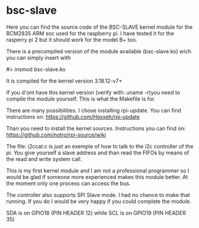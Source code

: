 # bsc-slave

Here you can find the source code of the BSC-SLAVE kernel module for 
the BCM2835 ARM soc used for the raspberry pi. I have tested it for 
the rasperry pi 2 but it should work for the model B+ too.

There is a precompiled version of the module available (bsc-slave.ko)
wich you can simply insert with

#> insmod bsc-slave.ko

It is compiled for the kernel version 3.18.12-v7+

If you d'ont have this kernel version (verify with: uname -r)you need to 
compile the module yourself. This is what the Makefile is for. 

There are many possibilities. I chose installing rpi-update. You can find 
instructions on: https://github.com/Hexxeh/rpi-update

Than you need to install the kernel sources. Instructions you can find on:
https://github.com/notro/rpi-source/wiki
 
The file: i2ccat.c is just an exemple of how to talk to the i2c controller 
of the pi. You give yourself a slave address and than read the FIFOs by means
of the read and write system call.

This is my first kernel module and I am not a professional programmer so
I would be glad if someone more experienced makes this module better. At 
the moment only one process can access the bus. 

The controller also supports SPI Slave mode. I had no chance to make that 
running. If you do I would be very happy if you could complete the module. 

SDA is on GPIO18 (PIN HEADER 12) while SCL is on GPIO19 (PIN HEADER 35)
